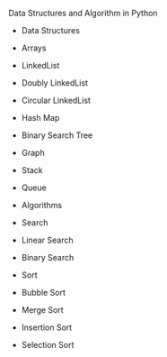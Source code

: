 Data Structures and Algorithm in Python

- Data Structures 
 - Arrays
 - LinkedList
 - Doubly LinkedList
 - Circular LinkedList
 - Hash Map
 - Binary Search Tree
 - Graph
 - Stack
 - Queue

- Algorithms
 - Search
  - Linear Search 
  - Binary Search

 - Sort
  - Bubble Sort
  - Merge Sort
  - Insertion Sort
  - Selection Sort
